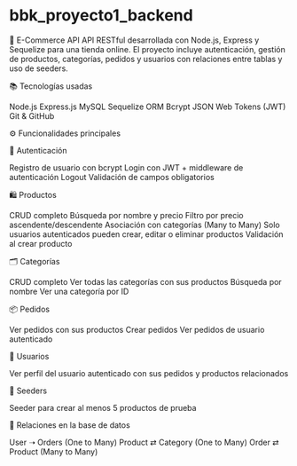 # bbk_proyecto1_backend

🛒 E-Commerce API
API RESTful desarrollada con Node.js, Express y Sequelize para una tienda online. El proyecto incluye autenticación, gestión de productos, categorías, pedidos y usuarios con relaciones entre tablas y uso de seeders.

📚 Tecnologías usadas

Node.js
Express.js
MySQL
Sequelize ORM
Bcrypt
JSON Web Tokens (JWT)
Git & GitHub

⚙️ Funcionalidades principales

🔐 Autenticación

Registro de usuario con bcrypt
Login con JWT + middleware de autenticación
Logout
Validación de campos obligatorios

🛍️ Productos

CRUD completo
Búsqueda por nombre y precio
Filtro por precio ascendente/descendente
Asociación con categorías (Many to Many)
Solo usuarios autenticados pueden crear, editar o eliminar productos
Validación al crear producto

🗂️ Categorías

CRUD completo
Ver todas las categorías con sus productos
Búsqueda por nombre
Ver una categoría por ID

📦 Pedidos

Ver pedidos con sus productos
Crear pedidos
Ver pedidos de usuario autenticado

👤 Usuarios

Ver perfil del usuario autenticado con sus pedidos y productos relacionados

🌱 Seeders

Seeder para crear al menos 5 productos de prueba

🔗 Relaciones en la base de datos

User ➝ Orders (One to Many)
Product ⇄ Category (One to Many)
Order ⇄ Product (Many to Many)